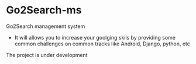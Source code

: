 # Go2Search-ms
Go2Search management system

- It will allows you to increase your goolging skils by providing some common challenges on common tracks like Android, Django, python, etc

The project is under development
